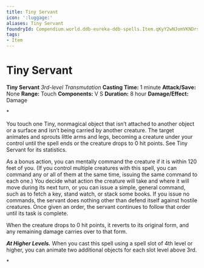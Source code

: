 ```yaml
---
title: Tiny Servant
icon: ':luggage:'
aliases: Tiny Servant
foundryId: Compendium.world.ddb-eureka-ddb-spells.Item.qKyY2wNJomVKNDrs
tags:
- Item
---
```


# Tiny Servant

**Tiny Servant**
_3rd-level Transmutation_
**Casting Time:** 1 minute
**Attack/Save:** None
**Range:** Touch
**Components:** V S
**Duration:** 8 hour
**Damage/Effect:** Damage

*<p>You touch one Tiny, nonmagical object that isn’t attached to another object or a surface and isn’t being carried by another creature. The target animates and sprouts little arms and legs, becoming a creature under your control until the spell ends or the creature drops to 0 hit points. See Tiny Servant for its statistics.

As a bonus action, you can mentally command the creature if it is within 120 feet of you. (If you control multiple creatures with this spell, you can command any or all of them at the same time, issuing the same command to each one.) You decide what action the creature will take and where it will move during its next turn, or you can issue a simple, general command, such as to fetch a key, stand watch, or stack some books. If you issue no commands, the servant does nothing other than defend itself against hostile creatures. Once given an order, the servant continues to follow that order until its task is complete.

When the creature drops to 0 hit points, it reverts to its original form, and any remaining damage carries over to that form.

*****At Higher Levels.***** When you cast this spell using a spell slot of 4th level or higher, you can animate two additional objects for each slot level above 3rd.</p>*